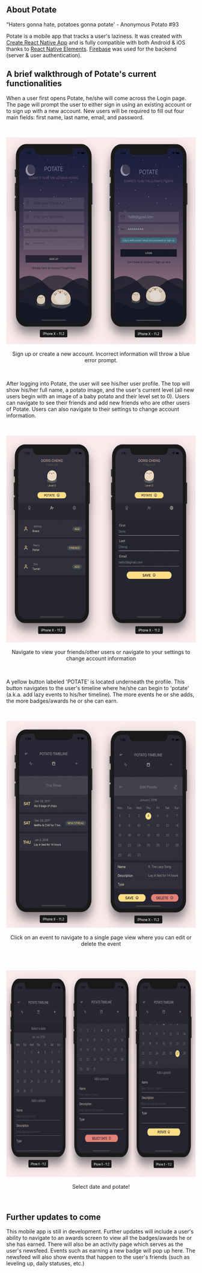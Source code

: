 ## About Potate

"Haters gonna hate, potatoes gonna potate' - Anonymous Potato #93

Potate is a mobile app that tracks a user's laziness. It was created with [Create React Native App](https://github.com/react-community/create-react-native-app) and is fully compatible with both Android & iOS thanks to [React Native Elements](https://github.com/react-native-training/react-native-elements). [Firebase](https://github.com/firebase/firebase-js-sdk) was used for the backend (server & user authentication).

## A brief walkthrough of Potate's current functionalities

When a user first opens Potate, he/she will come across the Login page. The page will prompt the user to either sign in using an existing account or to sign up with a new account. New users will be required to fill out four main fields: first name, last name, email, and password.

<br />
<p align="center">
  <img src="https://github.com/dorcheng/potate/blob/master/images/potate-intro.jpg?raw=true" height="550">
</p>
<p align="center">Sign up or create a new account. Incorrect information will throw a blue error prompt.</p>
<br />

After logging into Potate, the user will see his/her user profile. The top will show his/her full name, a potato image, and the user's current level (all new users begin with an image of a baby potato and their level set to 0). Users can navigate to see their friends and add new friends who are other users of Potate. Users can also navigate to their settings to change account information.

<br />
<p align="center">
  <img src="https://github.com/dorcheng/potate/blob/master/images/potate-home.jpg?raw=true" height="550">
</p>
<p align="center">Navigate to view your friends/other users or navigate to your settings to change account information</p>
<br />

A yellow button labeled 'POTATE' is located underneath the profile. This button navigates to the user's timeline where he/she can begin to 'potate' (a.k.a. add lazy events to his/her timeline). The more events he or she adds, the more badges/awards he or she can earn.

<br />
<p align="center">
  <img src="https://github.com/dorcheng/potate/blob/master/images/potate-single-evt.jpg?raw=true" height="550">
</p>
<p align="center">Click on an event to navigate to a single page view where you can edit or delete the event</p>
<br />

<br />
<p align="center">
  <img src="https://github.com/dorcheng/potate/blob/master/images/potato-add-event.jpg?raw=true" height="550">
</p>
<p align="center">Select date and potate!</p>
<br />

## Further updates to come

This mobile app is still in development. Further updates will include a user's ability to navigate to an awards screen to view all the badges/awards he or she has earned. There will also be an activity page which serves as the user's newsfeed. Events such as earning a new badge will pop up here. The newsfeed will also show events that happen to the user's friends (such as leveling up, daily statuses, etc.)
